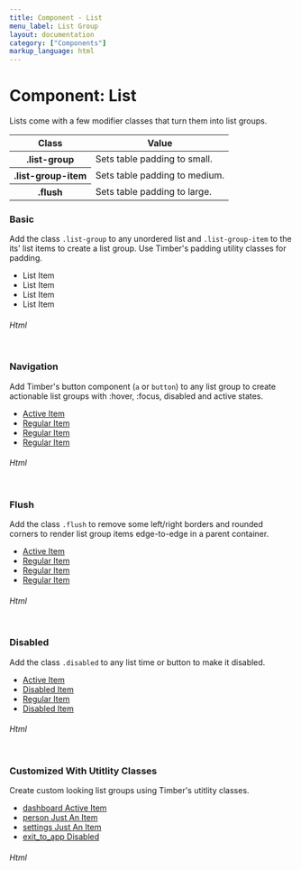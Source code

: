 ```yaml
---
title: Component - List
menu_label: List Group
layout: documentation
category: ["Components"]
markup_language: html
---
```


<div class="section-block">
  <div class="row pt-40 pt-md-40">
    <!-- Content Inner -->
    <div class="col w-9/12 w-md-full order-2 content-inner">
      <h1 class="font-light">Component: List</h1>
      <p>Lists come with a few modifier classes that turn them into list groups.</p>
      <!-- Classes -->
      <div class="table-scrollable">
        <table class="table size-md rounded bg-white">
          <thead>
            <tr>
              <th> Class </th>
              <th> Value </th>
            </tr>
          </thead>
          <tbody class="font-mono">
            <tr>
              <th class="color-indigo">.list-group</th>
              <td> Sets table padding to small. </td>
            </tr>
            <tr>
              <th class="color-indigo">.list-group-item</th>
              <td> Sets table padding to medium. </td>
            </tr>
            <tr>
              <th class="color-indigo">.flush</th>
              <td> Sets table padding to large. </td>
            </tr>
          </tbody>
        </table>
      </div>
      <!-- Classes End -->
      <!-- Demo Block -->
      <div class="demo-block mt-80">
        <h3 class="font-light">Basic</h3>
        <p>Add the class <code class="color-indigo font-bold">.list-group</code> to any unordered list and <code class="color-indigo font-bold">.list-group-item</code> to the its' list items to create a list group. Use Timber's padding utility classes for padding.</p>
        <div class="row">
          <div class="col w-6/12 w-lg-full">
            <ul class="list-group rounded mb-0">
              <li class="list-group-item py-10 px-20">List Item</li>
              <li class="list-group-item py-10 px-20">List Item</li>
              <li class="list-group-item py-10 px-20">List Item</li>
              <li class="list-group-item py-10 px-20">List Item</li>
            </ul>
          </div>
        </div>
      </div>
      <!-- Demo Block End -->
      <!-- code -->
      <h6 class="uppercase">Html</h6>
      <div class="rounded p-20 overflow-y-scroll mb-0 bg-gradient-grey-ultralight border-l border-4 border-solid border-indigo">
        <pre class="m-0 language-html"><code class="inline-block scrolling-touch"><!--<ul class="list-group rounded mb-0">
	<li class="list-group-item py-10 px-20">List Item</li>
	<li class="list-group-item py-10 px-20">List Item</li>
	<li class="list-group-item py-10 px-20">List Item</li>
	<li class="list-group-item py-10 px-20">List Item</li>
</ul>
--></code></pre>
      </div>
      <!-- code -->
      <!-- Demo Block -->
      <div class="demo-block mt-80">
        <h3 class="font-light">Navigation</h3>
        <p>Add Timber's button component (<code class="color-indigo font-bold">a</code> or <code class="color-indigo font-bold">button</code>) to any list group to create actionable list groups with :hover, :focus, disabled and active states.</p>
        <div class="row">
          <div class="col w-6/12 w-lg-full">
            <ul class="list-group rounded mb-0">
              <li><a class="list-group-item button size-md active" href="#">Active Item</a></li>
              <li><a class="list-group-item button size-md" href="#">Regular Item</a></li>
              <li><a class="list-group-item button size-md" href="#">Regular Item</a></li>
              <li><a class="list-group-item button size-md" href="#">Regular Item</a></li>
            </ul>
          </div>
        </div>
      </div>
      <!-- Demo Block End -->
      <!-- code -->
      <h6 class="uppercase">Html</h6>
      <div class="rounded p-20 overflow-y-scroll mb-0 bg-gradient-grey-ultralight border-l border-4 border-solid border-indigo">
        <pre class="m-0 language-html"><code class="inline-block scrolling-touch"><!--<ul class="list-group rounded mb-0">
	<li><a class="list-group-item button size-md active" href="#">Active Item</a></li>
	<li><a class="list-group-item button size-md" href="#">Regular Item</a></li>
	<li><a class="list-group-item button size-md" href="#">Regular Item</a></li>
	<li><a class="list-group-item button size-md" href="#">Regular Item</a></li>
</ul>
--></code></pre>
      </div>
      <!-- code -->
      <!-- Demo Block -->
      <div class="demo-block mt-80">
        <h3 class="font-light">Flush</h3>
        <p>Add the class <code class="color-indigo font-bold">.flush</code> to remove some left/right borders and rounded corners to render list group items edge-to-edge in a parent container.</p>
        <div class="row">
          <div class="col w-6/12 w-lg-full">
            <ul class="list-group flush rounded mb-0">
              <li><a class="list-group-item button size-md active" href="#">Active Item</a></li>
              <li><a class="list-group-item button size-md" href="#">Regular Item</a></li>
              <li><a class="list-group-item button size-md" href="#">Regular Item</a></li>
              <li><a class="list-group-item button size-md" href="#">Regular Item</a></li>
            </ul>
          </div>
        </div>
      </div>
      <!-- Demo Block End -->
      <!-- code -->
      <h6 class="uppercase">Html</h6>
      <div class="rounded p-20 overflow-y-scroll mb-0 bg-gradient-grey-ultralight border-l border-4 border-solid border-indigo">
        <pre class="m-0 language-html"><code class="inline-block scrolling-touch"><!--<ul class="list-group flush rounded mb-0">
	<li><a class="list-group-item button size-md active" href="#">Active Item</a></li>
	<li><a class="list-group-item button size-md" href="#">Regular Item</a></li>
	<li><a class="list-group-item button size-md" href="#">Regular Item</a></li>
	<li><a class="list-group-item button size-md" href="#">Regular Item</a></li>
</ul>
--></code></pre>
      </div>
      <!-- code -->
      <!-- Demo Block -->
      <div class="demo-block mt-80">
        <h3 class="font-light">Disabled</h3>
        <p>Add the class <code class="color-indigo font-bold">.disabled</code> to any list time or button to make it disabled.</p>
        <div class="row">
          <div class="col w-6/12 w-lg-full">
            <ul class="list-group rounded mb-0">
              <li><a class="list-group-item button size-md active" href="#">Active Item</a></li>
              <li><a class="list-group-item button size-md disabled" href="#">Disabled Item</a></li>
              <li><a class="list-group-item button size-md" href="#">Regular Item</a></li>
              <li><a class="list-group-item button size-md" href="#">Disabled Item</a></li>
            </ul>
          </div>
        </div>
      </div>
      <!-- Demo Block End -->
      <!-- code -->
      <h6 class="uppercase">Html</h6>
      <div class="rounded p-20 overflow-y-scroll mb-0 bg-gradient-grey-ultralight border-l border-4 border-solid border-indigo">
        <pre class="m-0 language-html"><code class="inline-block scrolling-touch"><!--<ul class="list-group rounded mb-0">
	<li><a class="list-group-item button size-md active" href="#">Active Item</a></li>
	<li><a class="list-group-item button size-md disabled" href="#">Disabled Item</a></li>
	<li><a class="list-group-item button size-md" href="#">Regular Item</a></li>
	<li><a class="list-group-item button size-md" href="#">Disabled Item</a></li>
</ul>
--></code></pre>
      </div>
      <!-- code -->
      <!-- Demo Block -->
      <div class="demo-block mt-80">
        <h3 class="font-light">Customized With Utitlity Classes</h3>
        <p>Create custom looking list groups using Timber's utitlity classes.</p>
        <div class="row">
          <div class="col w-6/12 w-lg-full">
            <ul class="list-group rounded">
              <li><a class="list-group-item button size-md bg-grey-ultralight bg-hover-grey-light color-grey-dark color-hover-white active bg-active-grey-darkest color-active-white" href="#"><span class="icon-material">dashboard</span> Active Item</a></li>
              <li><a class="list-group-item button size-md bg-grey-ultralight bg-hover-grey-light color-grey-dark color-hover-white bg-active-teal color-active-white" href="#"><span class="icon-material">person</span> Just An Item</a></li>
              <li><a class="list-group-item button size-md bg-grey-ultralight bg-hover-grey-light color-grey-dark color-hover-white bg-active-blue color-active-white" href="#"><span class="icon-material">settings</span> Just An Item</a></li>
              <li><a class="list-group-item button size-md bg-grey-lightest bg-hover-grey-light color-grey-dark color-hover-white border-4 border-t border-grey-lighter disabled" href="#"><span class="icon-material">exit_to_app</span> Disabled</a></li>
            </ul>
          </div>
        </div>
      </div>
      <!-- Demo Block End -->
      <!-- code -->
      <h6 class="uppercase">Html</h6>
      <div class="rounded p-20 overflow-y-scroll mb-0 bg-gradient-grey-ultralight border-l border-4 border-solid border-indigo">
        <pre class="m-0 language-html"><code class="inline-block scrolling-touch"><!--<ul class="list-group rounded">
	<li><a class="list-group-item button size-md bg-grey-ultralight bg-hover-grey-light color-grey-dark color-hover-white active bg-active-grey-darkest color-active-white" href="#"><span class="icon-material">dashboard</span> Active Item</a></li>
	<li><a class="list-group-item button size-md bg-grey-ultralight bg-hover-grey-light color-grey-dark color-hover-white bg-active-teal color-active-white" href="#"><span class="icon-material">person</span> Just An Item</a></li>
	<li><a class="list-group-item button size-md bg-grey-ultralight bg-hover-grey-light color-grey-dark color-hover-white bg-active-blue color-active-white" href="#"><span class="icon-material">settings</span> Just An Item</a></li>
	<li><a class="list-group-item button size-md bg-grey-lightest bg-hover-grey-light color-grey-dark color-hover-white border-4 border-t border-grey-lighter disabled" href="#"><span class="icon-material">exit_to_app</span> Disabled</a></li>
</ul>
--></code></pre>
      </div>
      <!-- code -->
    </div>
    <!-- Content Inner End -->
  </div>
</div>
